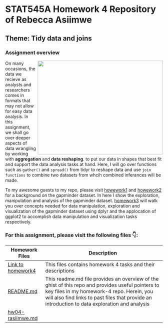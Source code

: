 # STAT545A Homework 4 Repository of Rebecca Asiimwe 

## Theme: Tidy data and joins

### Assignment overview
[<img align ="right" src="https://github.com/STAT545-UBC-students/hw04-rasiimwe/blob/master/gather1.png" width="400" height="300"/>](https://github.com/STAT545-UBC-students/hw04-rasiimwe/blob/master/gather1.png)

On many occasions, the data we recieve as analysts and researchers comes in formats that may not allow for easy data analysis. In this assignment, we shall go over deeper aspects of data wrangling by working with **aggregation** and **data reshaping**.
to put our data in shapes that best fit and support the data analysis tasks at hand. Here, I will go over functions such as `gather()` and `spread()` from tidyr to reshape data and use `join functions` to combine two datasets from whcih combined inferances will be made. 


To my awesome guests to my repo, please visit [howework1](https://github.com/STAT545-UBC-students/hw01-rasiimwe) and [howework2](https://github.com/STAT545-UBC-students/hw02-rasiimwe/blob/master/hw02.md) for a background on the gapminder dataset. In here I show the exploration, manipulation and analysis of the gapminder dataset. [homework3](https://github.com/STAT545-UBC-students/hw03-rasiimwe/blob/master/hw03-rasiimwe.md) will walk you over concepts needed for  data manipulation, exploration and visualization of the gapminder dataset using dplyr and the applocation of ggplot2 to accomplish data manipulation and visualization tasks respectively.


### For this assignment, please visit the following files :point_down::

|   **Homework Files**   | **Description** |
|----------------|------------|
|[Link to homework4](http://stat545.com/Classroom/assignments/hw04/hw04.html)|This files contains homework 4 tasks and their descriptions|
|[README.md](https://github.com/STAT545-UBC-students/hw04-rasiimwe/blob/master/README.md)|This readme.md file provides an overview of the ghist of this repo and provides useful pointers to key files in my homework-4 repo. Herein, you will also find links to past files that provide an introduction to data exploration and analysis |
|[hw04-rasiimwe.md](https://github.com/STAT545-UBC-students/hw04-rasiimwe/blob/master/hw04-rasiimwe.md)|  |


